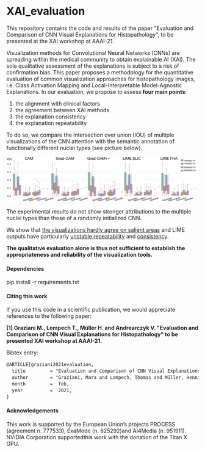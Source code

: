 # XAI_evaluation
This repository contains the code and results of the paper "Evaluation and Comparison of CNN Visual Explanations for Histopathology",  to be presented at the XAI workshop at AAAI-21.

Visualization methods for Convolutional Neural Networks (CNNs) are spreading within the medical community to obtain explainable AI (XAI). The sole qualitative assessment of the explanations is subject to a risk of confirmation bias. 
This paper proposes a methodology for the quantitative evaluation of common visualization approaches for histopathology images, i.e. Class Activation Mapping and Local-Interpretable Model-Agnostic Explanations. 
In our evaluation, we propose to assess **four main points**:
1. the alignment with clinical factors
2. the agreement between XAI methods
3. the explanation consistency 
4. the explanation repeatability

To do so, we compare the intersection over union (IOU) of multiple visualizations of the CNN attention with the semantic annotation of functionally different nuclei types (see picture below).

![IOU with nuclei types](results/imgs/ious_def_final.png)

The experimental results do not show stronger attributions to the multiple nuclei types than those of a randomly initialized CNN.

We show that [the visualizations hardly agree on salient areas](https://github.com/maragraziani/XAI_evaluation/blob/main/results/imgs/method_similarity.png) 
and LIME outputs have particularly [unstable repeatability](https://github.com/maragraziani/XAI_evaluation/blob/main/results/imgs/rep_1000samples.png) and [consistency](https://github.com/maragraziani/XAI_evaluation/tree/main/results).

**The qualitative evaluation alone is thus not sufficient to establish the appropriateness and reliability of the visualization tools.**

#### Dependencies
pip install -r requirements.txt

#### Citing this work
If you use this code in a scientific publication, we would appreciate references to the following paper:

**[1]  Graziani M., Lompech T., Müller H. and Andrearczyk V. "Evaluation and Comparison of CNN Visual Explanations for Histopathology" to be presented XAI workshop at AAAI-21.** 

Bibtex entry:
```latex 
@ARTICLE{graziani2021evaluation,
  title         = "Evaluation and Comparison of CNN Visual Explanations for Histopathology",
  author        = "Graziani, Mara and Lompech, Thomas and Müller, Henning and Andrearczyk, Vincent",
  month         =  feb,
  year          =  2021,
}
```

#### Acknowledgements
This  work  is  supported  by  the  European  Union’s  projects PROCESS (agreement  n.  777533),  ExaMode (n.  825292)and AI4Media (n. 951911). NVIDIA Corporation supportedthis work with the donation of the Titan X GPU.